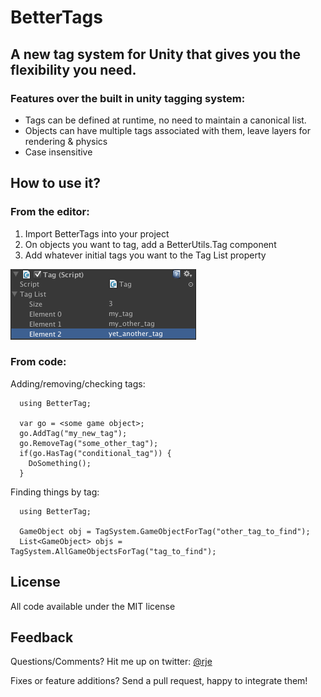 BetterTags
==========

A new tag system for Unity that gives you the flexibility you need.
-------------------------------------------------------------------

### Features over the built in unity tagging system:

* Tags can be defined at runtime, no need to maintain a canonical list.
* Objects can have multiple tags associated with them, leave layers for rendering & physics
* Case insensitive

How to use it?
--------------

### From the editor:

1. Import BetterTags into your project
2. On objects you want to tag, add a BetterUtils.Tag component
3. Add whatever initial tags you want to the Tag List property

![Editor Image](https://github.com/rje/BetterTags/raw/master/docs/image/sample.png)

### From code:

Adding/removing/checking tags:

```
  using BetterTag;

  var go = <some game object>;
  go.AddTag("my_new_tag");
  go.RemoveTag("some_other_tag");
  if(go.HasTag("conditional_tag")) {
    DoSomething();
  }
```

Finding things by tag:

```
  using BetterTag;

  GameObject obj = TagSystem.GameObjectForTag("other_tag_to_find");
  List<GameObject> objs = TagSystem.AllGameObjectsForTag("tag_to_find");
```

License
-------
All code available under the MIT license

Feedback
--------
Questions/Comments? Hit me up on twitter: [@rje](http://twitter.com/rje)

Fixes or feature additions? Send a pull request, happy to integrate them!

